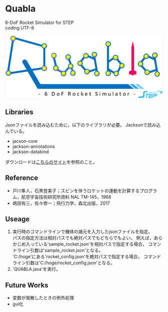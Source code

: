 Quabla
==
6-DoF Rocket Simulator for STEP<br>
coding UTF-8

![Quabla_logo](./src/image/Quablaロゴ(透過済).png)

## Libraries
Jsonファイルを読み込むために，以下のライブラリが必要。
Jacksonで読み込んでいる。
* jacson-core
* jackson-annotations
* jackson-databind

ダウンロードは[こちらのサイト](https://www.sejuku.net/blog/39599)を参照のこと。

## Reference
* 戸川隼人，石黒登美子；スピンを伴うロケットの運動を計算するプログラム，航空宇宙技術研究所資料 NAL TM-145，1968
* 嶋田有三，佐々修一；飛行力学，森北出版，2017

## Useage
1. 実行時のコマンドラインで機体の諸元を入力したjsonファイルを指定。<br>
パスの指定方法は相対パスでも絶対パスでもどちらでもよい。
例えば，あらかじめ入っている'sample_rocket.json'を相対パスで指定する場合，
コマンドライン引数は'sample_rocket.json'となる。<br>
'C:/hoge'にある'rocket_config.json'を絶対パスで指定する場合，
コマンドライン引数は'C:/hoge/rocket_config.json'となる。
2. 'QUABLA.java'を実行。

## Future Works
* 変数が発散したときの例外処理
* gui化
